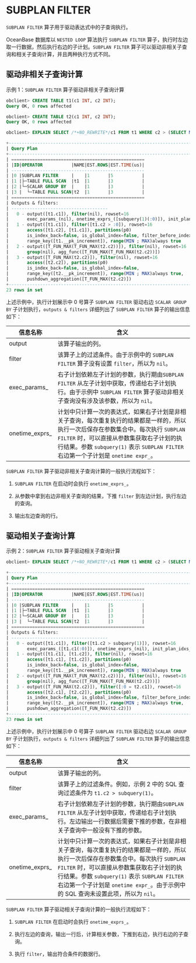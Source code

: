 # SUBPLAN FILTER

`SUBPLAN FILTER` 算子用于驱动表达式中的子查询执行。

OceanBase 数据库以 `NESTED LOOP` 算法执行 `SUBPLAN FILTER` 算子，执行时左边取一行数据，然后执行右边的子计划。`SUBPLAN FILTER` 算子可以驱动非相关子查询和相关子查询计算，并且两种执行方式不同。

## 驱动非相关子查询计算

示例 1：`SUBPLAN FILTER` 算子驱动非相关子查询计算

```sql
obclient> CREATE TABLE t1(c1 INT, c2 INT);
Query OK, 0 rows affected

obclient> CREATE TABLE t2(c1 INT, c2 INT);
Query OK, 0 rows affected

obclient> EXPLAIN SELECT /*+NO_REWRITE*/c1 FROM t1 WHERE c2 > (SELECT MAX(c2) FROM t2);

+---------------------------------------------------------------------------------------------------+
| Query Plan                                                                                        |
+---------------------------------------------------------------------------------------------------+
| ===================================================                                               |
| |ID|OPERATOR           |NAME|EST.ROWS|EST.TIME(us)|                                               |
| ---------------------------------------------------                                               |
| |0 |SUBPLAN FILTER     |    |1       |5           |                                               |
| |1 |├─TABLE FULL SCAN  |t1  |1       |3           |                                               |
| |2 |└─SCALAR GROUP BY  |    |1       |3           |                                               |
| |3 |  └─TABLE FULL SCAN|t2  |1       |3           |                                               |
| ===================================================                                               |
| Outputs & filters:                                                                                |
| -------------------------------------                                                             |
|   0 - output([t1.c1]), filter(nil), rowset=16                                                     |
|       exec_params_(nil), onetime_exprs_([subquery(1)(:0)]), init_plan_idxs_(nil), use_batch=false |
|   1 - output([t1.c1]), filter([t1.c2 > :0]), rowset=16                                            |
|       access([t1.c2], [t1.c1]), partitions(p0)                                                    |
|       is_index_back=false, is_global_index=false, filter_before_indexback[false],                 |
|       range_key([t1.__pk_increment]), range(MIN ; MAX)always true                                 |
|   2 - output([T_FUN_MAX(T_FUN_MAX(t2.c2))]), filter(nil), rowset=16                               |
|       group(nil), agg_func([T_FUN_MAX(T_FUN_MAX(t2.c2))])                                         |
|   3 - output([T_FUN_MAX(t2.c2)]), filter(nil), rowset=16                                          |
|       access([t2.c2]), partitions(p0)                                                             |
|       is_index_back=false, is_global_index=false,                                                 |
|       range_key([t2.__pk_increment]), range(MIN ; MAX)always true,                                |
|       pushdown_aggregation([T_FUN_MAX(t2.c2)])                                                    |
+---------------------------------------------------------------------------------------------------+
23 rows in set
```

上述示例中，执行计划展示中 0 号算子 `SUBPLAN FILTER` 驱动右边 `SCALAR GROUP BY` 子计划执行，`outputs & filters` 详细列出了 `SUBPLAN FILTER` 算子的输出信息如下：

|    **信息名称**    |        **含义**       |
|----------------|------------------------|
| output         | 该算子输出的列。 |
| filter         | 该算子上的过滤条件。由于示例中的 `SUBPLAN FILTER` 算子没有设置 `filter`，所以为 `nil`。  |
| exec_params_   | 右子计划依赖左子计划的参数，执行期由`SUBPLAN FILTER` 从左子计划中获取，传递给右子计划执行。由于示例中 `SUBPLAN FILTER` 算子驱动非相关子查询没有涉及该参数，所以为 `nil`。   |
| onetime_exprs_ | 计划中只计算一次的表达式，如果右子计划是非相关子查询，每次重复执行的结果都是一样的，所以执行一次后保存在参数集合中。每次执行 `SUBPLAN FILTER` 时，可以直接从参数集获取右子计划的执行结果。参数 `subquery(1)` 表示 `SUBPLAN FILTER` 右边第一个子计划是 `onetime expr_`。 |

`SUBPLAN FILTER` 算子驱动非相关子查询计算的一般执行流程如下：

1. `SUBPLAN FILTER` 在启动时会执行 `onetime_exprs_`。  

2. 从参数中拿到右边非相关子查询的结果，下推 `filter` 到左边计划，执行左边的查询。

3. 输出左边查询的行。

## 驱动相关子查询计算

示例 2：`SUBPLAN FILTER` 算子驱动相关子查询计算

```sql
obclient> EXPLAIN SELECT /*+NO_REWRITE*/c1 FROM t1 WHERE c2 > (SELECT MAX(c2) FROM t2 WHERE t1.c1=t2.c1);

+---------------------------------------------------------------------------------------------+
| Query Plan                                                                                  |
+---------------------------------------------------------------------------------------------+
| ===================================================                                         |
| |ID|OPERATOR           |NAME|EST.ROWS|EST.TIME(us)|                                         |
| ---------------------------------------------------                                         |
| |0 |SUBPLAN FILTER     |    |1       |5           |                                         |
| |1 |├─TABLE FULL SCAN  |t1  |1       |3           |                                         |
| |2 |└─SCALAR GROUP BY  |    |1       |3           |                                         |
| |3 |  └─TABLE FULL SCAN|t2  |1       |3           |                                         |
| ===================================================                                         |
| Outputs & filters:                                                                          |
| -------------------------------------                                                       |
|   0 - output([t1.c1]), filter([t1.c2 > subquery(1)]), rowset=16                             |
|       exec_params_([t1.c1(:0)]), onetime_exprs_(nil), init_plan_idxs_(nil), use_batch=false |
|   1 - output([t1.c1], [t1.c2]), filter(nil), rowset=16                                      |
|       access([t1.c1], [t1.c2]), partitions(p0)                                              |
|       is_index_back=false, is_global_index=false,                                           |
|       range_key([t1.__pk_increment]), range(MIN ; MAX)always true                           |
|   2 - output([T_FUN_MAX(T_FUN_MAX(t2.c2))]), filter(nil), rowset=16                         |
|       group(nil), agg_func([T_FUN_MAX(T_FUN_MAX(t2.c2))])                                   |
|   3 - output([T_FUN_MAX(t2.c2)]), filter([:0 = t2.c1]), rowset=16                           |
|       access([t2.c1], [t2.c2]), partitions(p0)                                              |
|       is_index_back=false, is_global_index=false, filter_before_indexback[false],           |
|       range_key([t2.__pk_increment]), range(MIN ; MAX)always true,                          |
|       pushdown_aggregation([T_FUN_MAX(t2.c2)])                                              |
+---------------------------------------------------------------------------------------------+
23 rows in set
```

上述示例中，执行计划展示中 0 号算子 `SUBPLAN FILTER` 驱动右边 `SCALAR GROUP BY` 子计划执行，`outputs & filters` 详细列出了 `SUBPLAN FILTER` 算子的输出信息如下：

|    **信息名称**    |       **含义**         |
|-----------------|------------------------|
| output          | 该算子输出的列。      |
| filter          | 该算子上的过滤条件。例如，示例 2 中的 SQL 查询过滤条件为 `t1.c2 > subquery(1)`。     |
| exec_params_    | 右子计划依赖左子计划的参数，执行期由`SUBPLAN FILTER` 从左子计划中获取，传递给右子计划执行。左边输出一行数据后需要下推的参数，在非相关子查询中一般没有下推的参数。  |
| onetime_exprs_  | 计划中只计算一次的表达式，如果右子计划是非相关子查询，每次重复执行的结果都是一样的，所以执行一次后保存在参数集合中。每次执行 `SUBPLAN FILTER` 时，可以直接从参数集获取右子计划的执行结果。参数 `subquery(1)` 表示 `SUBPLAN FILTER` 右边第一个子计划是 `onetime expr_`。由于示例中的 SQL 查询未设置此项，所以为 `nil`。 |

`SUBPLAN FILTER` 算子驱动相关子查询计算的一般执行流程如下：

1. `SUBPLAN FILTER` 在启动时会执行 `onetime_exprs_`。

2. 执行左边的查询，输出一行后，计算相关参数，下推到右边，执行右边的子查询。

3. 执行 `filter`，输出符合条件的数据行。
